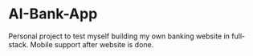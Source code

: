# AI-Bank-App
Personal project to test myself building my own banking website in full-stack. Mobile support after website is done.
